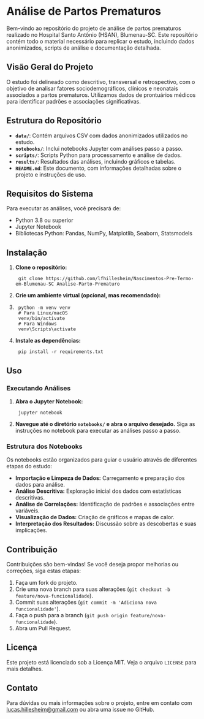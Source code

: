 # Análise de Partos Prematuros

Bem-vindo ao repositório do projeto de análise de partos prematuros realizado no Hospital Santo Antônio (HSAN), Blumenau-SC. Este repositório contém todo o material necessário para replicar o estudo, incluindo dados anonimizados, scripts de análise e documentação detalhada.

## Visão Geral do Projeto

O estudo foi delineado como descritivo, transversal e retrospectivo, com o objetivo de analisar fatores sociodemográficos, clínicos e neonatais associados a partos prematuros. Utilizamos dados de prontuários médicos para identificar padrões e associações significativas.

## Estrutura do Repositório

- **`data/`**: Contém arquivos CSV com dados anonimizados utilizados no estudo.
- **`notebooks/`**: Inclui notebooks Jupyter com análises passo a passo.
- **`scripts/`**: Scripts Python para processamento e análise de dados.
- **`results/`**: Resultados das análises, incluindo gráficos e tabelas.
- **`README.md`**: Este documento, com informações detalhadas sobre o projeto e instruções de uso.

## Requisitos do Sistema

Para executar as análises, você precisará de:

- Python 3.8 ou superior
- Jupyter Notebook
- Bibliotecas Python: Pandas, NumPy, Matplotlib, Seaborn, Statsmodels

## Instalação

1. **Clone o repositório:**

        git clone https://github.com/lfhillesheim/Nascimentos-Pre-Termo-em-Blumenau-SC Analise-Parto-Prematuro
2. **Crie um ambiente virtual (opcional, mas recomendado):**
3. 
        python -m venv venv
        # Para Linux/macOS
        venv/bin/activate 
        # Para Windows
        venv\Scripts\activate 

4. **Instale as dependências:**

        pip install -r requirements.txt

## Uso

### Executando Análises

1. **Abra o Jupyter Notebook:**

        jupyter notebook
2. **Navegue até o diretório `notebooks/` e abra o arquivo desejado.** Siga as instruções no notebook para executar as análises passo a passo.

### Estrutura dos Notebooks

Os notebooks estão organizados para guiar o usuário através de diferentes etapas do estudo:

- **Importação e Limpeza de Dados:** Carregamento e preparação dos dados para análise.
- **Análise Descritiva:** Exploração inicial dos dados com estatísticas descritivas.
- **Análise de Correlações:** Identificação de padrões e associações entre variáveis.
- **Visualização de Dados:** Criação de gráficos e mapas de calor.
- **Interpretação dos Resultados:** Discussão sobre as descobertas e suas implicações.

## Contribuição

Contribuições são bem-vindas! Se você deseja propor melhorias ou correções, siga estas etapas:

1. Faça um fork do projeto.
2. Crie uma nova branch para suas alterações (`git checkout -b feature/nova-funcionalidade`).
3. Commit suas alterações (`git commit -m 'Adiciona nova funcionalidade'`).
4. Faça o push para a branch (`git push origin feature/nova-funcionalidade`).
5. Abra um Pull Request.

## Licença

Este projeto está licenciado sob a Licença MIT. Veja o arquivo `LICENSE` para mais detalhes.

## Contato

Para dúvidas ou mais informações sobre o projeto, entre em contato com lucas.hillesheim@gmail.com ou abra uma issue no GitHub.
